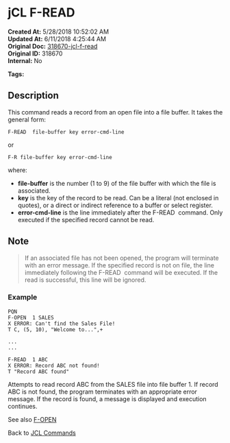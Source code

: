 # jCL F-READ

**Created At:** 5/28/2018 10:52:02 AM  
**Updated At:** 6/11/2018 4:25:44 AM  
**Original Doc:** [318670-jcl-f-read](https://docs.jbase.com/45792-jcl/318670-jcl-f-read)  
**Original ID:** 318670  
**Internal:** No  

**Tags:**
<badge text='read' vertical='middle' />
<badge text='jcl' vertical='middle' />

## Description

This command reads a record from an open file into a file buffer. It takes the general form:

```
F-READ  file-buffer key error-cmd-line
```

or

```
F-R file-buffer key error-cmd-line
```

where:

- **file-buffer** is the number (1 to 9) of the file buffer with which the file is associated.
- **key** is the key of the record to be read. Can be a literal (not enclosed in quotes), or a direct or indirect reference to a buffer or select register.
- **error-cmd-line** is the line immediately after the F-READ  command. Only executed if the specified record cannot be read.

## Note

> If an associated file has not been opened, the program will terminate with an error message. If the specified record is not on file, the line immediately following the F-READ  command will be executed. If the read is successful, this line will be ignored.

### Example

```
PQN
F-OPEN  1 SALES
X ERROR: Can't find the Sales File!
T C, (5, 10), "Welcome to...",+

...
...

F-READ  1 ABC
X ERROR: Record ABC not found!
T "Record ABC found"
```

Attempts to read record ABC from the SALES file into file buffer 1. If record ABC is not found, the program terminates with an appropriate error message. If the record is found, a message is displayed and execution continues.

See also [F-OPEN](./../jcl-f--open)

Back to [JCL Commands](./../jcl-commands)
